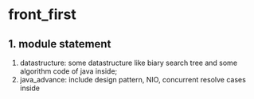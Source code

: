 # front_first

## 1. module statement

1. datastructure: some datastructure like biary search tree and some algorithm code of java inside;
2. java_advance: include design pattern, NIO, concurrent resolve cases inside